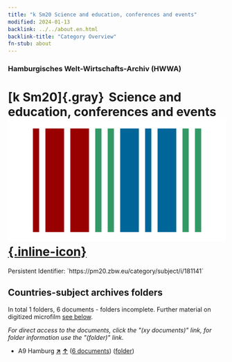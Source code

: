 ```yaml
---
title: "k Sm20 Science and education, conferences and events"
modified: 2024-01-13
backlink: ../../about.en.html
backlink-title: "Category Overview"
fn-stub: about
---
```


### Hamburgisches Welt-Wirtschafts-Archiv (HWWA)

# [k Sm20]{.gray}&#8201; Science and education, conferences and events &#160; [![Wikidata](/images/Wikidata-logo.svg "Wikidata"){.inline-icon}](http://www.wikidata.org/entity/Q104700159)

<div class="hint">Persistent Identifier: `https://pm20.zbw.eu/category/subject/i/181141`</div>







## Countries-subject archives folders







In total 1 folders, 6 documents - folders incomplete. Further material on digitized microfilm [see below](#filmsections).

_For direct access to the documents, click the "(xy documents)" link, for folder information use the "(folder)" link._


- A9 Hamburg [**&nearr;**](../../../geo/i/140905/about.en.html "Hamburg (all folders)") [**&uarr;**](../../../geo/about.en.html#A9 "Country category system") (<a href="https://pm20.zbw.eu/iiifview/folder/sh/140905,181141" title="about: Hamburg : Science and education, conferences and events" target="_blank">6 documents</a>) ([folder](../../../../folder/sh/1409xx/140905/1811xx/181141/about.en.html))



<a id="filmsections" />













